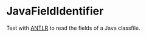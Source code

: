 # JavaFieldIdentifier

Test with [ANTLR](https://www.antlr.org/ "ANTLR project homepage") to read the fields of a Java classfile.
